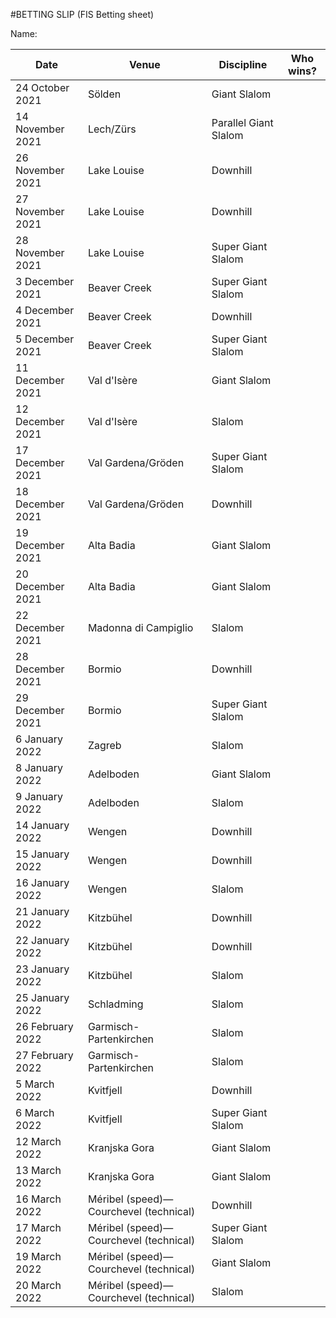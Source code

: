 #BETTING SLIP (FIS Betting sheet)

Name:

Date | Venue | Discipline | Who wins?
| --- | --- | --- | --- 
| 24 October 2021 | Sölden |  Giant Slalom  | |
| 14 November 2021 | Lech/Zürs |  Parallel Giant Slalom  | |
| 26 November 2021 | Lake Louise |  Downhill  | |
| 27 November 2021 | Lake Louise |  Downhill  | |
| 28 November 2021 | Lake Louise |  Super Giant Slalom  | |
| 3 December 2021 | Beaver Creek |  Super Giant Slalom  | |
| 4 December 2021 | Beaver Creek |  Downhill  | |
| 5 December 2021 | Beaver Creek |  Super Giant Slalom  | |
| 11 December 2021 | Val d'Isère |  Giant Slalom  | |
| 12 December 2021 | Val d'Isère |  Slalom  | |
| 17 December 2021 | Val Gardena/Gröden |  Super Giant Slalom  | |
| 18 December 2021 | Val Gardena/Gröden |  Downhill  | |
| 19 December 2021 | Alta Badia |  Giant Slalom  | |
| 20 December 2021 | Alta Badia |  Giant Slalom  | |
| 22 December 2021 | Madonna di Campiglio |  Slalom  | |
| 28 December 2021 | Bormio |  Downhill  | |
| 29 December 2021 | Bormio |  Super Giant Slalom  | |
| 6 January 2022 | Zagreb |  Slalom  | |
| 8 January 2022 | Adelboden |  Giant Slalom  | |
| 9 January 2022 | Adelboden |  Slalom  | |
| 14 January 2022 | Wengen |  Downhill  | |
| 15 January 2022 | Wengen |  Downhill  | |
| 16 January 2022 | Wengen |  Slalom  | |
| 21 January 2022 | Kitzbühel |  Downhill  | |
| 22 January 2022 | Kitzbühel |  Downhill  | |
| 23 January 2022 | Kitzbühel |  Slalom  | |
| 25 January 2022 | Schladming |  Slalom  | |
| 26 February 2022 | Garmisch-Partenkirchen |  Slalom  | |
| 27 February 2022 | Garmisch-Partenkirchen |  Slalom  | |
| 5 March 2022 | Kvitfjell |  Downhill  | |
| 6 March 2022 | Kvitfjell |  Super Giant Slalom  | |
| 12 March 2022 | Kranjska Gora |  Giant Slalom  | |
| 13 March 2022 | Kranjska Gora |  Giant Slalom  | |
| 16 March 2022 | Méribel (speed)— Courchevel (technical) |  Downhill  | |
| 17 March 2022 | Méribel (speed)— Courchevel (technical) |  Super Giant Slalom  | |
| 19 March 2022 | Méribel (speed)— Courchevel (technical) |  Giant Slalom  | |
| 20 March 2022 | Méribel (speed)— Courchevel (technical) |  Slalom  | |

